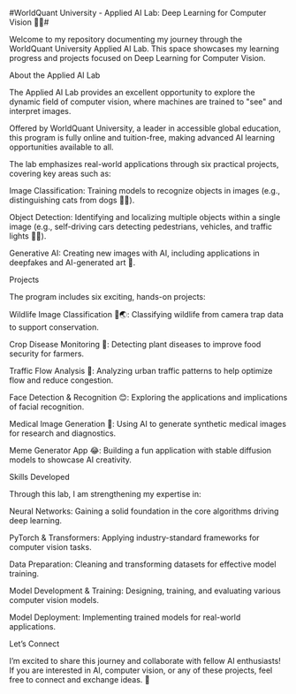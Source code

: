 #WorldQuant University - Applied AI Lab: Deep Learning for Computer Vision 🤖📸#

Welcome to my repository documenting my journey through the WorldQuant University Applied AI Lab. This space showcases my learning progress and projects focused on Deep Learning for Computer Vision.

About the Applied AI Lab

The Applied AI Lab provides an excellent opportunity to explore the dynamic field of computer vision, where machines are trained to "see" and interpret images.

Offered by WorldQuant University, a leader in accessible global education, this program is fully online and tuition-free, making advanced AI learning opportunities available to all.

The lab emphasizes real-world applications through six practical projects, covering key areas such as:

Image Classification: Training models to recognize objects in images (e.g., distinguishing cats from dogs 🐶🐱).

Object Detection: Identifying and localizing multiple objects within a single image (e.g., self-driving cars detecting pedestrians, vehicles, and traffic lights 🚗🚦).

Generative AI: Creating new images with AI, including applications in deepfakes and AI-generated art 🎨.

Projects

The program includes six exciting, hands-on projects:

Wildlife Image Classification 🦁🌏: Classifying wildlife from camera trap data to support conservation.

Crop Disease Monitoring 🌿: Detecting plant diseases to improve food security for farmers.

Traffic Flow Analysis 🚗: Analyzing urban traffic patterns to help optimize flow and reduce congestion.

Face Detection & Recognition 😊: Exploring the applications and implications of facial recognition.

Medical Image Generation 🏥: Using AI to generate synthetic medical images for research and diagnostics.

Meme Generator App 😂: Building a fun application with stable diffusion models to showcase AI creativity.

Skills Developed

Through this lab, I am strengthening my expertise in:

Neural Networks: Gaining a solid foundation in the core algorithms driving deep learning.

PyTorch & Transformers: Applying industry-standard frameworks for computer vision tasks.

Data Preparation: Cleaning and transforming datasets for effective model training.

Model Development & Training: Designing, training, and evaluating various computer vision models.

Model Deployment: Implementing trained models for real-world applications.

Let’s Connect

I’m excited to share this journey and collaborate with fellow AI enthusiasts!
If you are interested in AI, computer vision, or any of these projects, feel free to connect and exchange ideas. 🤝
